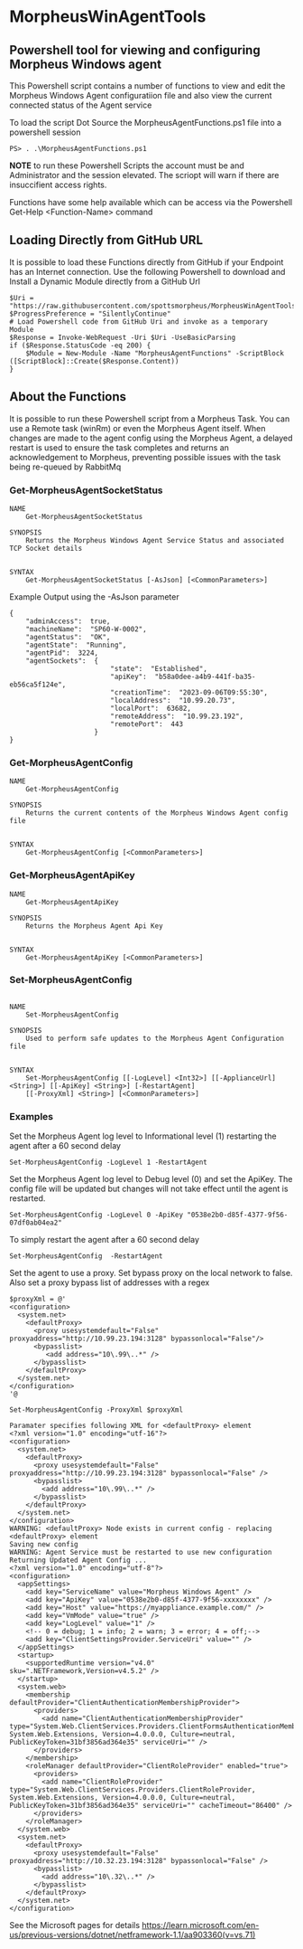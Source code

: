 # MorpheusWinAgentTools

## Powershell tool for viewing and configuring Morpheus Windows agent

This Powershell script contains a number of functions to view and edit the Morpheus Windows Agent configuratiion file and also view the current connected status of the Agent service

To load the script Dot Source the MorpheusAgentFunctions.ps1 file into a powershell session

```
PS> . .\MorpheusAgentFunctions.ps1
```

**NOTE** to run these Powershell Scripts the account must be and Administrator and the session elevated. The scriopt will warn if there are insuccifient access rights.

Functions have some help available which can be access via the Powershell Get-Help \<Function-Name\> command

## Loading Directly from GitHub URL

It is possible to load these Functions directly from GitHub if your Endpoint has an Internet connection. Use the following  Powershell to download and Install a Dynamic Module directly from a GitHub Url

```
$Uri = "https://raw.githubusercontent.com/spottsmorpheus/MorpheusWinAgentTools/main/src/MorpheusAgentFunctions.ps1"
$ProgressPreference = "SilentlyContinue"
# Load Powershell code from GitHub Uri and invoke as a temporary Module
$Response = Invoke-WebRequest -Uri $Uri -UseBasicParsing
if ($Response.StatusCode -eq 200) {
    $Module = New-Module -Name "MorpheusAgentFunctions" -ScriptBlock ([ScriptBlock]::Create($Response.Content))
}
```

## About the Functions

It is possible to run these Powershell script from a Morpheus Task. You can use a Remote task (winRm) or even the Morpheus Agent itself. When changes are made to the agent config using the Morpheus Agent, a delayed restart is used to ensure the task completes and returns an acknowledgement to Morpheus, preventing possible issues with the task being re-queued by RabbitMq

### Get-MorpheusAgentSocketStatus

```
NAME
    Get-MorpheusAgentSocketStatus

SYNOPSIS
    Returns the Morpheus Windows Agent Service Status and associated TCP Socket details


SYNTAX
    Get-MorpheusAgentSocketStatus [-AsJson] [<CommonParameters>]
```

Example Output using the -AsJson parameter

```
{
    "adminAccess":  true,
    "machineName":  "SP60-W-0002",
    "agentStatus":  "OK",
    "agentState":  "Running",
    "agentPid":  3224,
    "agentSockets":  {
                         "state":  "Established",
                         "apiKey":  "b58a0dee-a4b9-441f-ba35-eb56ca5f124e",
                         "creationTime":  "2023-09-06T09:55:30",
                         "localAddress":  "10.99.20.73",
                         "localPort":  63682,
                         "remoteAddress":  "10.99.23.192",
                         "remotePort":  443
                     }
}
```

### Get-MorpheusAgentConfig

```
NAME
    Get-MorpheusAgentConfig

SYNOPSIS
    Returns the current contents of the Morpheus Windows Agent config file


SYNTAX
    Get-MorpheusAgentConfig [<CommonParameters>]
```


### Get-MorpheusAgentApiKey

```
NAME
    Get-MorpheusAgentApiKey

SYNOPSIS
    Returns the Morpheus Agent Api Key


SYNTAX
    Get-MorpheusAgentApiKey [<CommonParameters>]
```

### Set-MorpheusAgentConfig

```

NAME
    Set-MorpheusAgentConfig

SYNOPSIS
    Used to perform safe updates to the Morpheus Agent Configuration file


SYNTAX
    Set-MorpheusAgentConfig [[-LogLevel] <Int32>] [[-ApplianceUrl] <String>] [[-ApiKey] <String>] [-RestartAgent]
    [[-ProxyXml] <String>] [<CommonParameters>]

```

### Examples

Set the Morpheus Agent log level to Informational level (1) restarting the agent after a 60 second delay

```
Set-MorpheusAgentConfig -LogLevel 1 -RestartAgent
```

Set the Morpheus Agent log level to Debug level (0) and set the ApiKey. The config file will be updated but changes will not take effect until the agent is restarted.

```
Set-MorpheusAgentConfig -LogLevel 0 -ApiKey "0538e2b0-d85f-4377-9f56-07df0ab04ea2"
```

To simply restart the agent after a 60 second delay

```
Set-MorpheusAgentConfig  -RestartAgent
```

Set the agent to use a proxy. Set bypass proxy on the local network to false. 
Also set a proxy bypass list of addresses with a regex

```
$proxyXml = @'
<configuration>
  <system.net>
    <defaultProxy>
      <proxy usesystemdefault="False" proxyaddress="http://10.99.23.194:3128" bypassonlocal="False"/>
      <bypasslist>
         <add address="10\.99\..*" />
      </bypasslist>
    </defaultProxy>
  </system.net>
</configuration>
'@

Set-MorpheusAgentConfig -ProxyXml $proxyXml

Paramater specifies following XML for <defaultProxy> element
<?xml version="1.0" encoding="utf-16"?>
<configuration>
  <system.net>
    <defaultProxy>
      <proxy usesystemdefault="False" proxyaddress="http://10.99.23.194:3128" bypassonlocal="False" />
      <bypasslist>
        <add address="10\.99\..*" />
      </bypasslist>
    </defaultProxy>
  </system.net>
</configuration>
WARNING: <defaultProxy> Node exists in current config - replacing <defaultProxy> element
Saving new config
WARNING: Agent Service must be restarted to use new configuration
Returning Updated Agent Config ...
<?xml version="1.0" encoding="utf-8"?>
<configuration>
  <appSettings>
    <add key="ServiceName" value="Morpheus Windows Agent" />
    <add key="ApiKey" value="0538e2b0-d85f-4377-9f56-xxxxxxxx" />
    <add key="Host" value="https://myappliance.example.com/" />
    <add key="VmMode" value="true" />
    <add key="LogLevel" value="1" />
    <!-- 0 = debug; 1 = info; 2 = warn; 3 = error; 4 = off;-->
    <add key="ClientSettingsProvider.ServiceUri" value="" />
  </appSettings>
  <startup>
    <supportedRuntime version="v4.0" sku=".NETFramework,Version=v4.5.2" />
  </startup>
  <system.web>
    <membership defaultProvider="ClientAuthenticationMembershipProvider">
      <providers>
        <add name="ClientAuthenticationMembershipProvider" type="System.Web.ClientServices.Providers.ClientFormsAuthenticationMembershipProvider, System.Web.Extensions, Version=4.0.0.0, Culture=neutral, PublicKeyToken=31bf3856ad364e35" serviceUri="" />
      </providers>
    </membership>
    <roleManager defaultProvider="ClientRoleProvider" enabled="true">
      <providers>
        <add name="ClientRoleProvider" type="System.Web.ClientServices.Providers.ClientRoleProvider, System.Web.Extensions, Version=4.0.0.0, Culture=neutral, PublicKeyToken=31bf3856ad364e35" serviceUri="" cacheTimeout="86400" />
      </providers>
    </roleManager>
  </system.web>
  <system.net>
    <defaultProxy>
      <proxy usesystemdefault="False" proxyaddress="http://10.32.23.194:3128" bypassonlocal="False" />
      <bypasslist>
        <add address="10\.32\..*" />
      </bypasslist>
    </defaultProxy>
  </system.net>
</configuration>
```

See the Microsoft pages for details https://learn.microsoft.com/en-us/previous-versions/dotnet/netframework-1.1/aa903360(v=vs.71)